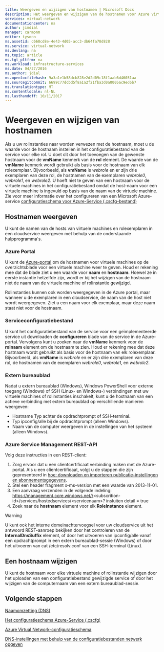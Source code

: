 ```yaml
---
title: Weergeven en wijzigen van hostnamen | Microsoft Docs
description: Het weergeven en wijzigen van de hostnamen voor Azure virtual machines, web- en werkrollen voor naamomzetting
services: virtual-network
documentationcenter: na
author: jimdial
manager: carmonm
editor: tysonn
ms.assetid: c668cd8e-4e43-4d05-acc3-db64fa78d828
ms.service: virtual-network
ms.devlang: na
ms.topic: article
ms.tgt_pltfrm: na
ms.workload: infrastructure-services
ms.date: 04/27/2016
ms.author: jdial
ms.openlocfilehash: 9a3a1e1b58dcb828e2d2d09c18f1aab6d46051aa
ms.sourcegitcommit: 6699c77dcbd5f8a1a2f21fba3d0a0005ac9ed6b7
ms.translationtype: MT
ms.contentlocale: nl-NL
ms.lasthandoff: 10/11/2017
---
```

# <a name="viewing-and-modifying-hostnames"></a>Weergeven en wijzigen van hostnamen
Als u uw rolinstanties naar worden verwezen met de hostnaam, moet u de waarde voor de hostnaam instellen in het configuratiebestand van de service voor elke rol. U doet dit door het toevoegen van de gewenste hostnaam voor de **vmName** kenmerk van de **rol** element. De waarde van de **vmName** kenmerk wordt gebruikt als basis voor de hostnaam van elk rolexemplaar. Bijvoorbeeld, als **vmName** is *webrole* en er zijn drie exemplaren van deze rol, de hostnamen van de exemplaren *webrole0*, *webrole1*, en *webrole2*. U hoeft niet te geven van een hostnaam voor de virtuele machines in het configuratiebestand omdat de host-naam voor een virtuele machine is ingevuld op basis van de naam van de virtuele machine. Zie voor meer informatie over het configureren van een Microsoft Azure-service [configuratieschema voor Azure-Service (.cscfg-bestand)](https://msdn.microsoft.com/library/azure/ee758710.aspx)

## <a name="viewing-hostnames"></a>Hostnamen weergeven
U kunt de namen van de hosts van virtuele machines en rolexemplaren in een cloudservice weergeven met behulp van de onderstaande hulpprogramma's.

### <a name="azure-portal"></a>Azure Portal
U kunt de [Azure-portal](http://portal.azure.com) om de hostnamen voor virtuele machines op de overzichtsblade voor een virtuele machine weer te geven. Houd er rekening mee dat de blade ziet u een waarde voor **naam** en **hostnaam**. Hoewel ze in eerste instantie hetzelfde zijn, wordt er bij het wijzigen van de hostnaam niet de naam van de virtuele machine of rolinstantie gewijzigd.

Rolinstanties kunnen ook worden weergegeven in de Azure portal, maar wanneer u de exemplaren in een cloudservice, de naam van de host niet wordt weergegeven. Ziet u een naam voor elk exemplaar, maar deze naam staat niet voor de hostnaam.

### <a name="service-configuration-file"></a>Serviceconfiguratiebestand
U kunt het configuratiebestand van de service voor een geïmplementeerde service uit downloaden de **configureren** blade van de service in de Azure-portal. Vervolgens kunt u zoeken naar de **vmName** kenmerk voor de **rolnaam** element om de hostnaam te zien. Houd er rekening mee dat deze hostnaam wordt gebruikt als basis voor de hostnaam van elk rolexemplaar. Bijvoorbeeld, als **vmName** is *webrole* en er zijn drie exemplaren van deze rol, de hostnamen van de exemplaren *webrole0*, *webrole1*, en *webrole2*.

### <a name="remote-desktop"></a>Extern bureaublad
Nadat u extern bureaublad (Windows), Windows PowerShell voor externe toegang (Windows) of SSH (Linux- en Windows-) verbindingen met uw virtuele machines of rolinstanties inschakelt, kunt u de hostnaam van een actieve verbinding met extern bureaublad op verschillende manieren weergeven:

* Hostname Typ achter de opdrachtprompt of SSH-terminal.
* Typ ipconfig/alle bij de opdrachtprompt (alleen Windows).
* Naam van de computer weergeven in de instellingen van het systeem (alleen Windows).

### <a name="azure-service-management-rest-api"></a>Azure Service Management REST-API
Volg deze instructies in een REST-client:

1. Zorg ervoor dat u een clientcertificaat verbinding maken met de Azure-portal. Als u een clientcertificaat, volgt u de stappen die zijn gepresenteerd in [hoe: downloaden en importeren publicatie-instellingen en abonnementsgegevens](https://msdn.microsoft.com/library/dn385850.aspx). 
2. Stel een header fragment x-ms-version met een waarde van 2013-11-01.
3. Een aanvraag verzenden in de volgende indeling: https://management.core.windows.net/\<subscrition-id\>/services/hostedservices/\<servicenaam\>? insluiten detail = true
4. Zoek naar de **hostnaam** element voor elk **RoleInstance** element.

> [!WARNING]
> U kunt ook het interne domeinachtervoegsel voor uw cloudservice uit het antwoord REST-aanroep bekijken door het controleren van de **InternalDnsSuffix** element, of door het uitvoeren van ipconfig/alle vanaf een opdrachtprompt in een extern bureaublad-sessie (Windows) of door het uitvoeren van cat /etc/resolv.conf van een SSH-terminal (Linux).
> 
> 

## <a name="modifying-a-hostname"></a>Een hostnaam wijzigen
U kunt de hostnaam voor elke virtuele machine of rolinstantie wijzigen door het uploaden van een configuratiebestand gewijzigde service of door het wijzigen van de computernaam van een extern bureaublad-sessie.

## <a name="next-steps"></a>Volgende stappen
[Naamomzetting (DNS)](virtual-networks-name-resolution-for-vms-and-role-instances.md)

[Het configuratieschema Azure-Service (.cscfg)](https://msdn.microsoft.com/library/windowsazure/ee758710.aspx)

[Azure Virtual Network-configuratieschema](http://go.microsoft.com/fwlink/?LinkId=248093)

[DNS-instellingen met behulp van de configuratiebestanden netwerk opgeven](virtual-networks-specifying-a-dns-settings-in-a-virtual-network-configuration-file.md)

